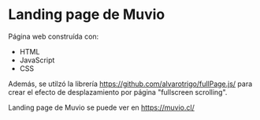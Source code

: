 # Landing page de Muvio #

Página web construída con:

* HTML
* JavaScript
* CSS

Además, se utilzó la librería https://github.com/alvarotrigo/fullPage.js/ para crear el efecto de desplazamiento por página "fullscreen scrolling". 

Landing page de Muvio se puede ver en https://muvio.cl/
